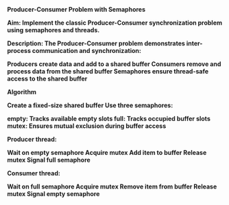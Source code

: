 <b>
Producer-Consumer Problem with Semaphores

  
**Aim:**
Implement the classic Producer-Consumer synchronization problem using semaphores and threads.

Description:
The Producer-Consumer problem demonstrates inter-process communication and synchronization:

Producers create data and add to a shared buffer
Consumers remove and process data from the shared buffer
Semaphores ensure thread-safe access to the shared buffer

Algorithm

Create a fixed-size shared buffer
Use three semaphores:

empty: Tracks available empty slots
full: Tracks occupied buffer slots
mutex: Ensures mutual exclusion during buffer access


Producer thread:

Wait on empty semaphore
Acquire mutex
Add item to buffer
Release mutex
Signal full semaphore


Consumer thread:

Wait on full semaphore
Acquire mutex
Remove item from buffer
Release mutex
Signal empty semaphore
</b>
